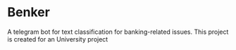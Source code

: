 # Benker
A telegram bot for text classification for banking-related issues. This project is created for an University project
